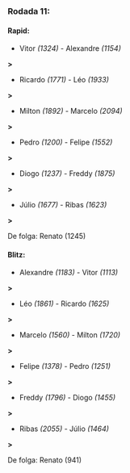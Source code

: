 ### Rodada 11:

#### Rapid:

* Vitor *(1324)*     -     Alexandre *(1154)*

 **>** 
* Ricardo *(1771)*     -     Léo *(1933)*

 **>** 
* Milton *(1892)*     -     Marcelo *(2094)*

 **>** 
* Pedro *(1200)*     -     Felipe *(1552)*

 **>** 
* Diogo *(1237)*     -     Freddy *(1875)*

 **>** 
* Júlio *(1677)*     -     Ribas *(1623)*

 **>** 

De folga: Renato (1245)

#### Blitz:

* Alexandre *(1183)*     -     Vitor *(1113)*

 **>** 
* Léo *(1861)*     -     Ricardo *(1625)*

 **>** 
* Marcelo *(1560)*     -     Milton *(1720)*

 **>** 
* Felipe *(1378)*     -     Pedro *(1251)*

 **>** 
* Freddy *(1796)*     -     Diogo *(1455)*

 **>** 
* Ribas *(2055)*     -     Júlio *(1464)*

 **>** 

De folga: Renato (941)

